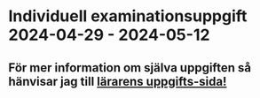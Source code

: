 # Individuell examinationsuppgift 2024-04-29 - 2024-05-12

## För mer information om själva uppgiften så hänvisar jag till [lärarens uppgifts-sida!](https://github.com/Santosnr6/react_ind-examination?tab=readme-ov-file)